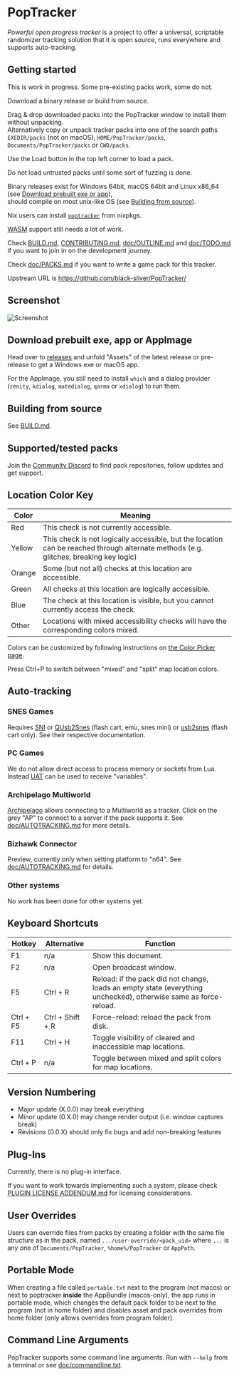 # PopTracker

*Powerful open progress tracker* is a project to offer a universal, scriptable
randomizer tracking solution that it is open source, runs everywhere and
supports auto-tracking.

## Getting started

This is work in progress. Some pre-existing packs work, some do not.

Download a binary release or build from source.

Drag & drop downloaded packs into the PopTracker window to install them without unpacking.\
Alternatively copy or unpack tracker packs into one of the search paths
`EXEDIR/packs` (not on macOS), `HOME/PopTracker/packs`,
`Documents/PopTracker/packs` or `CWD/packs`.

Use the Load button in the top left corner to load a pack.

Do not load untrusted packs until some sort of fuzzing is done.

Binary releases exist for Windows 64bit, macOS 64bit and Linux x86_64
(see [Download prebuilt exe or app](#download-prebuilt-exe-app-or-appimage)),\
should compile on most unix-like OS (see [Building from source](#building-from-source)).

Nix users can install [`poptracker`](https://search.nixos.org/packages?show=poptracker&type=packages&query=poptracker) from nixpkgs.

[WASM](https://wikipedia.org/wiki/WebAssembly) support still needs a lot of work.

Check
[BUILD.md](BUILD.md),
[CONTRIBUTING.md](CONTRIBUTING.md),
[doc/OUTLINE.md](doc/OUTLINE.md) and
[doc/TODO.md](doc/TODO.md)
if you want to join in on the development journey.

Check [doc/PACKS.md](doc/PACKS.md) if you want to write a game pack for this tracker.

Upstream URL is https://github.com/black-sliver/PopTracker/

## Screenshot

![Screenshot](../screenshots/screenshot.png?raw=true "Screenshot")

## Download prebuilt exe, app or AppImage

Head over to [releases](https://github.com/black-sliver/PopTracker/releases)
and unfold "Assets" of the latest release or pre-release to get a Windows exe or macOS app.

For the AppImage, you still need to install `which` and a dialog provider (`zenity`, `kdialog`, `matedialog`, `qarma`
or `xdialog`) to run them.

## Building from source

See [BUILD.md](BUILD.md).

## Supported/tested packs

Join the [Community Discord](https://discord.com/invite/gwThqMCPgK) to find pack
repositories, follow updates and get support.

## Location Color Key

| Color  | Meaning                                                                                                                               |
|--------|---------------------------------------------------------------------------------------------------------------------------------------|
| Red    | This check is not currently accessible.                                                                                               |
| Yellow | This check is not logically accessible, but the location can be reached through alternate methods (e.g. glitches, breaking key logic) |
| Orange | Some (but not all) checks at this location are accessible.                                                                            |
| Green  | All checks at this location are logically accessible.                                                                                 |
| Blue   | The check at this location is visible, but you cannot currently access the check.                                                     |
| Other  | Locations with mixed accessibility checks will have the corresponding colors mixed.                                                   |

Colors can be customized by following instructions on
[the Color Picker page](https://poptracker.github.io/color-picker.html).

Press Ctrl+P to switch between "mixed" and "split" map location colors.

## Auto-tracking

### SNES Games
Requires [SNI](https://github.com/alttpo/sni)
or [QUsb2Snes](https://usb2snes.com) (flash cart, emu, snes mini)
or [usb2snes](https://github.com/RedGuyyyy/sd2snes/releases) (flash cart only).
See their respective documentation.

### PC Games
We do not allow direct access to process memory or sockets from Lua. Instead
[UAT](https://github.com/black-sliver/UAT) can be used to receive "variables".

### Archipelago Multiworld
[Archipelago](https://archipelago.gg) allows connecting to a Multiworld as a
tracker. Click on the grey "AP" to connect to a server if the pack supports it.
See [doc/AUTOTRACKING.md](./doc/AUTOTRACKING.md) for more details.

### Bizhawk Connector
Preview, currently only when setting platform to "n64". See
[doc/AUTOTRACKING.md](./doc/AUTOTRACKING.md#supported-interfaces) for details.

### Other systems
No work has been done for other systems yet.

## Keyboard Shortcuts

| Hotkey    | Alternative      | Function                                                                                                         |
|-----------|------------------|------------------------------------------------------------------------------------------------------------------|
| F1        | n/a              | Show this document.                                                                                              |
| F2        | n/a              | Open broadcast window.                                                                                           |
| F5        | Ctrl + R         | Reload: if the pack did not change, loads an empty state (everything unchecked), otherwise same as force-reload. |
| Ctrl + F5 | Ctrl + Shift + R | Force-reload: reload the pack from disk.                                                                         |
| F11       | Ctrl + H         | Toggle visibility of cleared and inaccessible map locations.                                                     |
| Ctrl + P  | n/a              | Toggle between mixed and split colors for map locations.                                                         |

## Version Numbering

* Major update (X.0.0) may break everything
* Minor update (0.X.0) may change render output (i.e. window captures break)
* Revisions (0.0.X) should only fix bugs and add non-breaking features

## Plug-Ins

Currently, there is no plug-in interface.

If you want to work towards implementing such a system, please check
[PLUGIN LICENSE ADDENDUM.md](PLUGIN%20LICENSE%20ADDENDUM.md)
for licensing considerations.

## User Overrides

Users can override files from packs by creating a folder with the same file
structure as in the pack, named `.../user-override/<pack_uid>` where `...` is
any one of `Documents/PopTracker`, `%home%/PopTracker` or `AppPath`.

## Portable Mode

When creating a file called `portable.txt` next to the program (not macos) or
next to poptracker **inside** the AppBundle (macos-only), the app runs in
portable mode, which changes the default pack folder to be next to the program
(not in home folder) and disables asset and pack overrides from home folder
(only allows overrides from program folder).

## Command Line Arguments

PopTracker supports some command line arguments. Run with `--help` from a terminal
or see [doc/commandline.txt](doc/commandline.txt).
